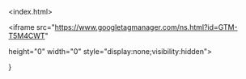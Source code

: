 <index.html>
<head>
<meta chargeset="UtF-8">
<meta name="viewport"content="width=devi-width. inital-scale1">
<title>Today'sData<title>
<meta name="geo.region" content="KH">
<title>Rathana phone Shop1 in  Phnom Penh </title>
<meta http-equiv="X-UA-Compatible" content="IE=edge"><script type="text/javascript">(window.NREUM||(NREUM={})).init={ajax:{deny_list:["bam.nr-data.net"]}};(window.NREUM||(NREUM={})).loader_config={licenseKey:"1e7946724e",applicationID:"31671751"};;(()=>{var e,t,r={8768:(e,t,r)=>{"use st"}
<!-- Google Tag Manager -->

<script>(function(w,d,s,l,i){w[l]=w[l]||[];w[l].push({'gtm.start':

new Date().getTime(),event:'gtm.js'});var f=d.getElementsByTagName(s)[0],

j=d.createElement(s),dl=l!='dataLayer'?'&l='+l:'';j.async=true;j.src=

'https://www.googletagmanager.com/gtm.js?id='+i+dl;f.parentNode.insertBefore(j,f);

})(window,document,'script','dataLayer','GTM-T5M4CWT');</script>

<!-- End Google Tag Manager -->

<html analytics GA4>
  <body>
<!-- Google Tag Manager (noscript) -->

<noscript><iframe src="https://www.googletagmanager.com/ns.html?id=GTM-T5M4CWT"

height="0" width="0" style="display:none;visibility:hidden"></iframe></noscript>

<!-- End Google Tag Manager (noscript) -->

























  


 








 

 

 



                     

                   

                  

               

                 

               

              

         

           

           

           

  

  






    

  





 

  

   

       

     

         

       

    

  

        

          

       

      

    

    

        

        

        

    

   

      

        

            

              

             

            

          

        

      

    





}
